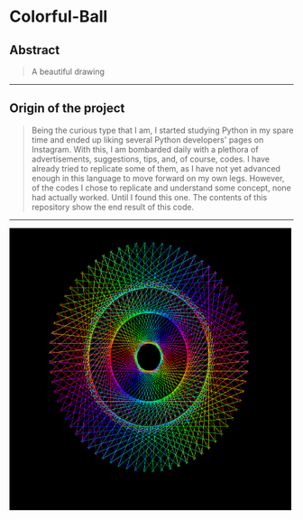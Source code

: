 # Colorful-Ball

## Abstract
> A beautiful drawing
---

## Origin of the project
> Being the curious type that I am, I started studying Python in my spare time and ended up liking several Python 
> developers' pages on Instagram. With this, I am bombarded daily with a plethora of advertisements, suggestions, tips, 
> and, of course, codes. 
> I have already tried to replicate some of them, as I have not yet advanced enough in this language to move forward on 
> my own legs. However, of the codes I chose to replicate and understand some concept, none had actually worked. Until I
> found this one.
> The contents of this repository show the end result of this code.
---

<img src="/assets/colorful_ball.png" width="500" height="500" vertical-align: center>

